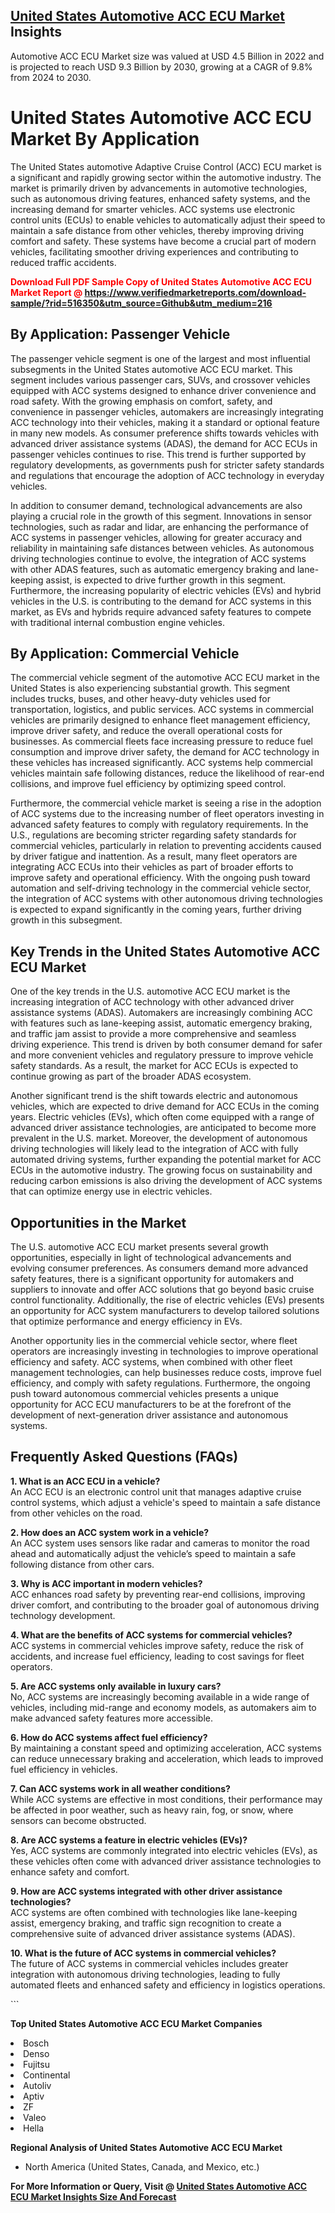 <h2><a href="https://www.verifiedmarketreports.com/download-sample/?rid=516350&amp;utm_source=Github&amp;utm_medium=216" target="_blank">United States Automotive ACC ECU Market</a> Insights</h2><p>Automotive ACC ECU Market size was valued at USD 4.5 Billion in 2022 and is projected to reach USD 9.3 Billion by 2030, growing at a CAGR of 9.8% from 2024 to 2030.</p><p><h1>United States Automotive ACC ECU Market By Application</h1><p>The United States automotive Adaptive Cruise Control (ACC) ECU market is a significant and rapidly growing sector within the automotive industry. The market is primarily driven by advancements in automotive technologies, such as autonomous driving features, enhanced safety systems, and the increasing demand for smarter vehicles. ACC systems use electronic control units (ECUs) to enable vehicles to automatically adjust their speed to maintain a safe distance from other vehicles, thereby improving driving comfort and safety. These systems have become a crucial part of modern vehicles, facilitating smoother driving experiences and contributing to reduced traffic accidents.</p><p><strong><p><span class=""><span style="color: #ff0000;"><strong>Download Full PDF Sample Copy of United States Automotive ACC ECU Market Report</strong> @ </span><a href="https://www.verifiedmarketreports.com/download-sample/?rid=516350&amp;utm_source=Github&amp;utm_medium=216" target="_blank">https://www.verifiedmarketreports.com/download-sample/?rid=516350&amp;utm_source=Github&amp;utm_medium=216</a></span></p></strong></p><h2>By Application: Passenger Vehicle</h2><p>The passenger vehicle segment is one of the largest and most influential subsegments in the United States automotive ACC ECU market. This segment includes various passenger cars, SUVs, and crossover vehicles equipped with ACC systems designed to enhance driver convenience and road safety. With the growing emphasis on comfort, safety, and convenience in passenger vehicles, automakers are increasingly integrating ACC technology into their vehicles, making it a standard or optional feature in many new models. As consumer preference shifts towards vehicles with advanced driver assistance systems (ADAS), the demand for ACC ECUs in passenger vehicles continues to rise. This trend is further supported by regulatory developments, as governments push for stricter safety standards and regulations that encourage the adoption of ACC technology in everyday vehicles.</p><p>In addition to consumer demand, technological advancements are also playing a crucial role in the growth of this segment. Innovations in sensor technologies, such as radar and lidar, are enhancing the performance of ACC systems in passenger vehicles, allowing for greater accuracy and reliability in maintaining safe distances between vehicles. As autonomous driving technologies continue to evolve, the integration of ACC systems with other ADAS features, such as automatic emergency braking and lane-keeping assist, is expected to drive further growth in this segment. Furthermore, the increasing popularity of electric vehicles (EVs) and hybrid vehicles in the U.S. is contributing to the demand for ACC systems in this market, as EVs and hybrids require advanced safety features to compete with traditional internal combustion engine vehicles.</p><h2>By Application: Commercial Vehicle</h2><p>The commercial vehicle segment of the automotive ACC ECU market in the United States is also experiencing substantial growth. This segment includes trucks, buses, and other heavy-duty vehicles used for transportation, logistics, and public services. ACC systems in commercial vehicles are primarily designed to enhance fleet management efficiency, improve driver safety, and reduce the overall operational costs for businesses. As commercial fleets face increasing pressure to reduce fuel consumption and improve driver safety, the demand for ACC technology in these vehicles has increased significantly. ACC systems help commercial vehicles maintain safe following distances, reduce the likelihood of rear-end collisions, and improve fuel efficiency by optimizing speed control.</p><p>Furthermore, the commercial vehicle market is seeing a rise in the adoption of ACC systems due to the increasing number of fleet operators investing in advanced safety features to comply with regulatory requirements. In the U.S., regulations are becoming stricter regarding safety standards for commercial vehicles, particularly in relation to preventing accidents caused by driver fatigue and inattention. As a result, many fleet operators are integrating ACC ECUs into their vehicles as part of broader efforts to improve safety and operational efficiency. With the ongoing push toward automation and self-driving technology in the commercial vehicle sector, the integration of ACC systems with other autonomous driving technologies is expected to expand significantly in the coming years, further driving growth in this subsegment.</p><h2>Key Trends in the United States Automotive ACC ECU Market</h2><p>One of the key trends in the U.S. automotive ACC ECU market is the increasing integration of ACC technology with other advanced driver assistance systems (ADAS). Automakers are increasingly combining ACC with features such as lane-keeping assist, automatic emergency braking, and traffic jam assist to provide a more comprehensive and seamless driving experience. This trend is driven by both consumer demand for safer and more convenient vehicles and regulatory pressure to improve vehicle safety standards. As a result, the market for ACC ECUs is expected to continue growing as part of the broader ADAS ecosystem.</p><p>Another significant trend is the shift towards electric and autonomous vehicles, which are expected to drive demand for ACC ECUs in the coming years. Electric vehicles (EVs), which often come equipped with a range of advanced driver assistance technologies, are anticipated to become more prevalent in the U.S. market. Moreover, the development of autonomous driving technologies will likely lead to the integration of ACC with fully automated driving systems, further expanding the potential market for ACC ECUs in the automotive industry. The growing focus on sustainability and reducing carbon emissions is also driving the development of ACC systems that can optimize energy use in electric vehicles.</p><h2>Opportunities in the Market</h2><p>The U.S. automotive ACC ECU market presents several growth opportunities, especially in light of technological advancements and evolving consumer preferences. As consumers demand more advanced safety features, there is a significant opportunity for automakers and suppliers to innovate and offer ACC solutions that go beyond basic cruise control functionality. Additionally, the rise of electric vehicles (EVs) presents an opportunity for ACC system manufacturers to develop tailored solutions that optimize performance and energy efficiency in EVs.</p><p>Another opportunity lies in the commercial vehicle sector, where fleet operators are increasingly investing in technologies to improve operational efficiency and safety. ACC systems, when combined with other fleet management technologies, can help businesses reduce costs, improve fuel efficiency, and comply with safety regulations. Furthermore, the ongoing push toward autonomous commercial vehicles presents a unique opportunity for ACC ECU manufacturers to be at the forefront of the development of next-generation driver assistance and autonomous systems.</p><h2>Frequently Asked Questions (FAQs)</h2><p><strong>1. What is an ACC ECU in a vehicle?</strong><br> An ACC ECU is an electronic control unit that manages adaptive cruise control systems, which adjust a vehicle's speed to maintain a safe distance from other vehicles on the road.</p><p><strong>2. How does an ACC system work in a vehicle?</strong><br> An ACC system uses sensors like radar and cameras to monitor the road ahead and automatically adjust the vehicle’s speed to maintain a safe following distance from other cars.</p><p><strong>3. Why is ACC important in modern vehicles?</strong><br> ACC enhances road safety by preventing rear-end collisions, improving driver comfort, and contributing to the broader goal of autonomous driving technology development.</p><p><strong>4. What are the benefits of ACC systems for commercial vehicles?</strong><br> ACC systems in commercial vehicles improve safety, reduce the risk of accidents, and increase fuel efficiency, leading to cost savings for fleet operators.</p><p><strong>5. Are ACC systems only available in luxury cars?</strong><br> No, ACC systems are increasingly becoming available in a wide range of vehicles, including mid-range and economy models, as automakers aim to make advanced safety features more accessible.</p><p><strong>6. How do ACC systems affect fuel efficiency?</strong><br> By maintaining a constant speed and optimizing acceleration, ACC systems can reduce unnecessary braking and acceleration, which leads to improved fuel efficiency in vehicles.</p><p><strong>7. Can ACC systems work in all weather conditions?</strong><br> While ACC systems are effective in most conditions, their performance may be affected in poor weather, such as heavy rain, fog, or snow, where sensors can become obstructed.</p><p><strong>8. Are ACC systems a feature in electric vehicles (EVs)?</strong><br> Yes, ACC systems are commonly integrated into electric vehicles (EVs), as these vehicles often come with advanced driver assistance technologies to enhance safety and comfort.</p><p><strong>9. How are ACC systems integrated with other driver assistance technologies?</strong><br> ACC systems are often combined with technologies like lane-keeping assist, emergency braking, and traffic sign recognition to create a comprehensive suite of advanced driver assistance systems (ADAS).</p><p><strong>10. What is the future of ACC systems in commercial vehicles?</strong><br> The future of ACC systems in commercial vehicles includes greater integration with autonomous driving technologies, leading to fully automated fleets and enhanced safety and efficiency in logistics operations.</p>```</p><p><strong>Top United States Automotive ACC ECU Market Companies</strong></p><div data-test-id=""><p><li>Bosch</li><li> Denso</li><li> Fujitsu</li><li> Continental</li><li> Autoliv</li><li> Aptiv</li><li> ZF</li><li> Valeo</li><li> Hella</li></p><div><strong>Regional Analysis of&nbsp;United States Automotive ACC ECU Market</strong></div><ul><li dir="ltr"><p dir="ltr">North America&nbsp;(United States, Canada, and Mexico, etc.)</p></li></ul><p><strong>For More Information or Query, Visit @&nbsp;</strong><strong><a href="https://www.verifiedmarketreports.com/product/automotive-acc-ecu-market-size-and-forecast/?utm_source=Github&amp;utm_medium=216" target="_blank">United States Automotive ACC ECU Market Insights Size And Forecast</a></strong></p></div>
